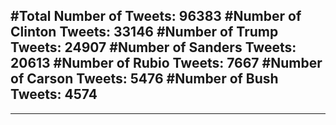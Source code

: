 #Total Number of Tweets: 96383 
#Number of Clinton Tweets: 33146
#Number of Trump Tweets: 24907
#Number of Sanders Tweets: 20613
#Number of Rubio Tweets: 7667
#Number of Carson Tweets: 5476
#Number of Bush Tweets: 4574
---
---
